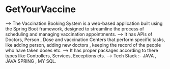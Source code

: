 # GetYourVaccine


--> The Vaccination Booking System is a web-based application built using the Spring Boot framework, designed to streamline the process of scheduling and managing 
vaccination appointments.
--> It has APIs of Doctors, Person , Dose and vaccination Centers that perform specific tasks, like adding
person, adding new doctors , keeping the record of the people who have taken doses etc.
--> It has proper packages according to there types like Controllers, Services, Exceptions ets.
--> Tech Stack :- JAVA , JAVA SPRING , MY SQL.
